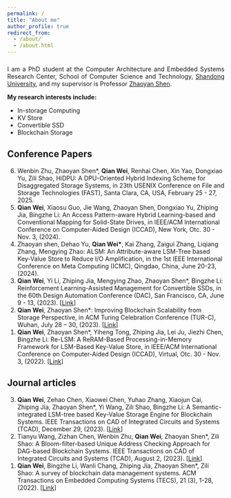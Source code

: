 ```yaml
---
permalink: /
title: "About me"
author_profile: true
redirect_from: 
  - /about/
  - /about.html
---
```




<h3></h3>
<p align = "justify"> 
 I am a PhD student at the Computer Architecture and Embedded Systems Research Center, School of Computer Science and Technology, <a href="https://en.sdu.edu.cn">Shandong University</a>, and my supervisor is Professor <a href="https://zyshen00.github.io/">Zhaoyan Shen</a>.
</p> 
<p align = "justify"> 
<strong>My research interests include:</strong>
</p>
<ul>
<li>In-storage Computing</li>
<li>KV Store</li>
<li>Convertible SSD</li>
<li>Blockchain Storage</li>
</ul>

<p align = "justify"> 
<h2>Conference Papers</h2>
<ol reversed>
<li>Wenbin Zhu, Zhaoyan Shen*, <strong>Qian Wei</strong>, Renhai Chen, Xin Yao, Dongxiao Yu, Zili Shao, HiDPU: A DPU-Oriented Hybrid Indexing Scheme for Disaggregated Storage Systems, in 23th USENIX Conference on File and Storage Technologies (FAST), Santa Clara, CA, USA, February 25 - 27, 2025.  </li>
<li><strong>Qian Wei</strong>, Xiaosu Guo, Jie Wang, Zhaoyan Shen, Dongxiao Yu, Zhiping Jia, Bingzhe Li: An Access Pattern-aware Hybrid Learning-based and Conventional Mapping for Solid-State Drives, in IEEE/ACM International Conference on Computer-Aided Design (ICCAD), New York, Otc. 30 - Nov. 3, (2024).  </li>
<li>Zhaoyan shen, Dehao Yu, <strong>Qian Wei*</strong>, Kai Zhang, Zaigui Zhang, Liqiang Zhang, Mengying Zhao: ALSM: An Attribute-aware LSM-Tree based Key-Value Store to Reduce I/O Amplification, in the 1st IEEE International Conference on Meta Computing (ICMC), Qingdao, China, June 20-23, (2024).  </li>
<li><strong>Qian Wei</strong>, Yi Li, Zhiping Jia, Mengying Zhao, Zhaoyan Shen*, Bingzhe Li: Reinforcement Learning-Assisted Management for Convertible SSDs, in the 60th Design Automation Conference (DAC), San Francisco, CA, June 9 - 13, (2023).  [<a href="https://ieeexplore.ieee.org/abstract/document/10247929" target="_blank" rel="noopener noreferrer">Link</a>]</li>
<li><strong>Qian Wei</strong>, Zhaoyan Shen*: Improving Blockchain Scalability from Storage Perspective, in ACM Turing Celebration Conference (TUR-C), Wuhan, July 28 – 30, (2023).  [<a href="https://dl.acm.org/doi/abs/10.1145/3603165.3607425" target="_blank" rel="noopener noreferrer">Link</a>]</li>
<li><strong>Qian Wei</strong>, Zhaoyan Shen*, Yiheng Tong, Zhiping Jia, Lei Ju, Jiezhi Chen, Bingzhe Li: Re-LSM: A ReRAM-Based Processing-in-Memory Framework for LSM-Based Key-Value Store, in IEEE/ACM International Conference on Computer-Aided Design (ICCAD), Virtual, Otc. 30 - Nov. 3, (2022).  [<a href="https://dl.acm.org/doi/abs/10.1145/3508352.3549392" target="_blank" rel="noopener noreferrer">Link</a>]</li>
</ol>

<h2>Journal articles</h2>
<ol reversed>
<li><strong>Qian Wei</strong>, Zehao Chen, Xiaowei Chen, Yuhao Zhang, Xiaojun Cai, Zhiping Jia, Zhaoyan Shen*, Yi Wang, Zili Shao, Bingzhe Li: A Semantic-integrated LSM-tree based Key-Value Storage Engine for Blockchain Systems. IEEE Transactions on CAD of Integrated Circuits and Systems (TCAD), December 29, (2023).  [<a href="https://ieeexplore.ieee.org/abstract/document/10376454" target="_blank" rel="noopener noreferrer">Link</a>]</li>
<li>Tianyu Wang, Zizhan Chen, Wenbin Zhu, <strong>Qian Wei</strong>, Zhaoyan Shen*, Zili Shao: A Bloom-filter-based Unique Address Checking Approach for DAG-based Blockchain Systems. IEEE Transactions on CAD of Integrated Circuits and Systems (TCAD), August 2, (2023).  [<a href="https://ieeexplore.ieee.org/abstract/document/10201924" target="_blank" rel="noopener noreferrer">Link</a>]</li>
<li><strong>Qian Wei</strong>, Bingzhe Li, Wanli Chang, Zhiping Jia, Zhaoyan Shen*, Zili Shao: A survey of blockchain data management systems. ACM Transactions on Embedded Computing Systems (TECS), 21 (3), 1-28, (2022).  [<a href="https://dl.acm.org/doi/full/10.1145/3502741" target="_blank" rel="noopener noreferrer">Link</a>]</li>
</ol>
</p> 






